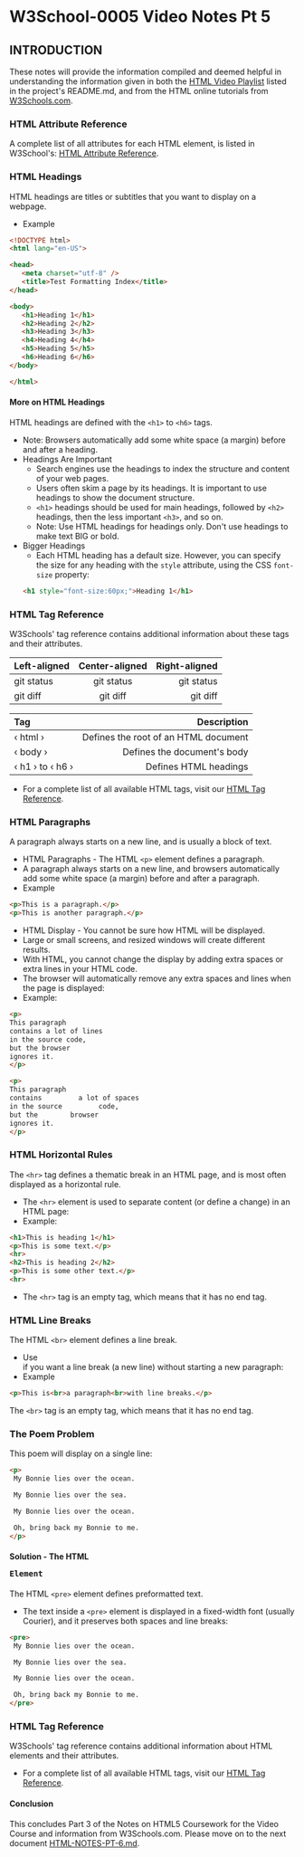 
# W3School-0005 Video Notes Pt 5


## INTRODUCTION

These notes will provide the information compiled and deemed helpful in understanding the information given in both the [HTML Video Playlist](https://www.youtube.com/playlist?list=PLr6-GrHUlVf_ZNmuQSXdS197Oyr1L9sPB) listed in the project's README.md, and from the HTML online tutorials from [W3Schools.com](https://www.w3schools.com/).



### HTML Attribute Reference

A complete list of all attributes for each HTML element, is listed in W3School's: [HTML Attribute Reference](https://www.w3schools.com/tags/ref_attributes.asp).


### HTML Headings

HTML headings are titles or subtitles that you want to display on a webpage.
 * Example
 ```html
 <!DOCTYPE html>
 <html lang="en-US">

 <head>
    <meta charset="utf-8" />
    <title>Test Formatting Index</title>
 </head>

 <body>
    <h1>Heading 1</h1>
    <h2>Heading 2</h2>
    <h3>Heading 3</h3>
    <h4>Heading 4</h4>
    <h5>Heading 5</h5>
    <h6>Heading 6</h6>
 </body>

 </html>
 ```

#### More on HTML Headings

HTML headings are defined with the `<h1>` to `<h6>` tags.
 * Note: Browsers automatically add some white space (a margin) before and after a heading.
 * Headings Are Important
 	* Search engines use the headings to index the structure and content of your web pages.
 	* Users often skim a page by its headings. It is important to use headings to show the document structure.
	* `<h1>` headings should be used for main headings, followed by `<h2>` headings, then the less important `<h3>`, and so on.
	* Note: Use HTML headings for headings only. Don't use headings to make text BIG or bold.
 * Bigger Headings
 	* Each HTML heading has a default size. However, you can specify the size for any heading with the `style` attribute, using the CSS `font-size` property:
	```html
	<h1 style="font-size:60px;">Heading 1</h1>
	```
### HTML Tag Reference

W3Schools' tag reference contains additional information about these tags and their attributes.


 | Left-aligned | Center-aligned | Right-aligned |
 | :---         |     :---:      |          ---: |
 | git status   | git status     | git status    |
 | git diff     | git diff       | git diff      |


 | Tag  | Description |
 | :---         |          ---: |
 | &lsaquo; html &rsaquo;   | Defines the root of an HTML document     |
 | &lsaquo; body &rsaquo;     | Defines the document's body       |
 | &lsaquo; h1 &rsaquo; to &lsaquo; h6 &rsaquo;     | Defines HTML headings       |





 * For a complete list of all available HTML tags, visit our [HTML Tag Reference](https://www.w3schools.com/tags/default.asp).


### HTML Paragraphs

A paragraph always starts on a new line, and is usually a block of text.
 * HTML Paragraphs - The HTML `<p>` element defines a paragraph.
 * A paragraph always starts on a new line, and browsers automatically add some white space (a margin) before and after a paragraph.
 * Example
 ```html
 <p>This is a paragraph.</p>
 <p>This is another paragraph.</p>
 ```
 * HTML Display - You cannot be sure how HTML will be displayed.
 * Large or small screens, and resized windows will create different results.
 * With HTML, you cannot change the display by adding extra spaces or extra lines in your HTML code.
 * The browser will automatically remove any extra spaces and lines when the page is displayed:
 * Example:
 ```html
 <p>
 This paragraph
 contains a lot of lines
 in the source code,
 but the browser
 ignores it.
 </p>

 <p>
 This paragraph
 contains         a lot of spaces
 in the source         code,
 but the        browser
 ignores it.
 </p>
 ```

### HTML Horizontal Rules

The `<hr>` tag defines a thematic break in an HTML page, and is most often displayed as a horizontal rule.
 * The `<hr>` element is used to separate content (or define a change) in an HTML page:
 * Example:
 ```html
 <h1>This is heading 1</h1>
 <p>This is some text.</p>
 <hr>
 <h2>This is heading 2</h2>
 <p>This is some other text.</p>
 <hr>
 ```
 * The `<hr>` tag is an empty tag, which means that it has no end tag.

### HTML Line Breaks

The HTML `<br>` element defines a line break.
 * Use <br> if you want a line break (a new line) without starting a new paragraph:
 * Example
 ```html
 <p>This is<br>a paragraph<br>with line breaks.</p>
 ```
 The `<br>` tag is an empty tag, which means that it has no end tag.

### The Poem Problem
This poem will display on a single line:
 ```html
 <p>
  My Bonnie lies over the ocean.

  My Bonnie lies over the sea.

  My Bonnie lies over the ocean.

  Oh, bring back my Bonnie to me.
</p>
```

#### Solution - The HTML <pre> Element
The HTML `<pre>` element defines preformatted text.
 * The text inside a `<pre>` element is displayed in a fixed-width font (usually Courier), and it preserves both spaces and line breaks:
 ```html
 <pre>
  My Bonnie lies over the ocean.

  My Bonnie lies over the sea.

  My Bonnie lies over the ocean.

  Oh, bring back my Bonnie to me.
</pre>
```
### HTML Tag Reference
W3Schools' tag reference contains additional information about HTML elements and their attributes.
 * For a complete list of all available HTML tags, visit our [HTML Tag Reference](https://www.w3schools.com/tags/default.asp).




#### Conclusion
This concludes Part 3 of the Notes on HTML5 Coursework for the Video Course and information from W3Schools.com. Please move on to the next document [HTML-NOTES-PT-6.md](https://github.com/AdamRj-765/W3School-0005/blob/master/COURSE_NOTES/HTML5-NOTES-PT-6.md).

